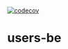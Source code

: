 [![codecov](https://codecov.io/gh/taller2-grupo10/users-be/branch/main/graph/badge.svg?token=UWT1CEJLCK)](https://codecov.io/gh/taller2-grupo10/users-be)

# users-be